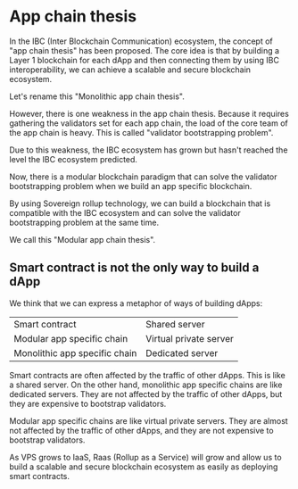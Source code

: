 # App chain thesis

In the IBC (Inter Blockchain Communication) ecosystem, the concept of "app chain thesis" has been proposed. The core idea is that by building a Layer 1 blockchain for each dApp and then connecting them by using IBC interoperability, we can achieve a scalable and secure blockchain ecosystem.

Let's rename this "Monolithic app chain thesis".

However, there is one weakness in the app chain thesis. Because it requires gathering the validators set for each app chain, the load of the core team of the app chain is heavy. This is called "validator bootstrapping problem".

Due to this weakness, the IBC ecosystem has grown but hasn't reached the level the IBC ecosystem predicted.

Now, there is a modular blockchain paradigm that can solve the validator bootstrapping problem when we build an app specific blockchain.

By using Sovereign rollup technology, we can build a blockchain that is compatible with the IBC ecosystem and can solve the validator bootstrapping problem at the same time.

We call this "Modular app chain thesis".

## Smart contract is not the only way to build a dApp

We think that we can express a metaphor of ways of building dApps:

|                               |                        |
| ----------------------------- | ---------------------- |
| Smart contract                | Shared server          |
| Modular app specific chain    | Virtual private server |
| Monolithic app specific chain | Dedicated server       |

Smart contracts are often affected by the traffic of other dApps. This is like a shared server. On the other hand, monolithic app specific chains are like dedicated servers. They are not affected by the traffic of other dApps, but they are expensive to bootstrap validators.

Modular app specific chains are like virtual private servers. They are almost not affected by the traffic of other dApps, and they are not expensive to bootstrap validators.

As VPS grows to IaaS, Raas (Rollup as a Service) will grow and allow us to build a scalable and secure blockchain ecosystem as easily as deploying smart contracts.
